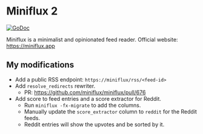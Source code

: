 Miniflux 2
==========
[![GoDoc](https://godoc.org/miniflux.app?status.svg)](https://godoc.org/miniflux.app)

Miniflux is a minimalist and opinionated feed reader.
Official website: <https://miniflux.app>

My modifications
----------------
- Add a public RSS endpoint: `https://miniflux/rss/<feed-id>`
- Add `resolve_redirects` rewriter.
    - PR: <https://github.com/miniflux/miniflux/pull/676>
- Add score to feed entries and a score extractor for Reddit.
    - Run `miniflux -fx-migrate` to add the columns.
    - Manually update the `score_extractor` column to `reddit` for the Reddit feeds.
    - Reddit entries will show the upvotes and be sorted by it.
